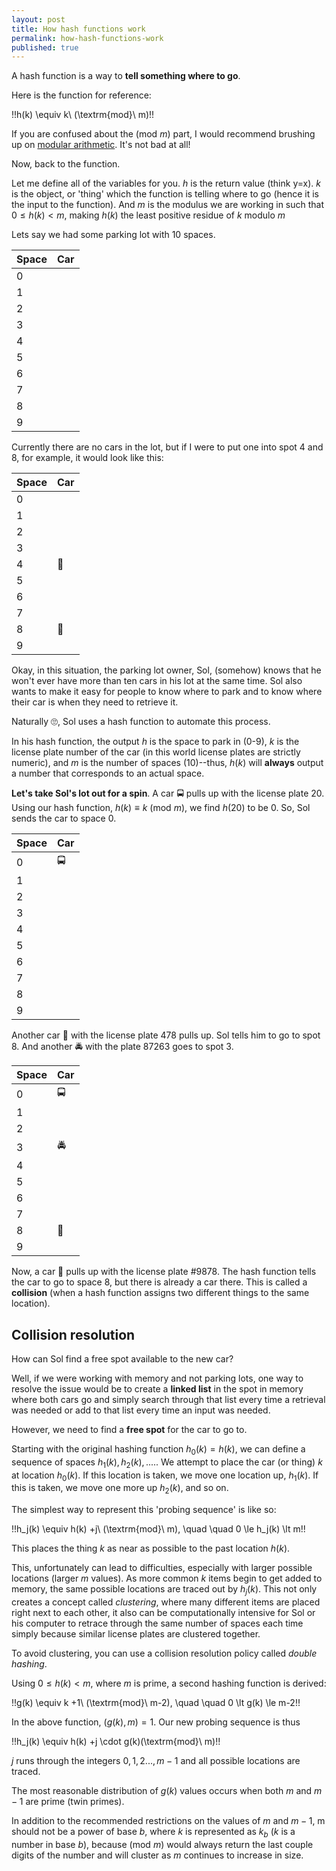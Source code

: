 ```yaml
---
layout: post
title: How hash functions work
permalink: how-hash-functions-work
published: true
---
```


A hash function is a way to **tell something where to go**.

Here is the function for reference:

!!h(k) \equiv k\ (\textrm{mod}\ m)!!

If you are confused about the $(\textrm{mod}\ m)$ part, I would recommend brushing up on [modular arithmetic](https://en.wikipedia.org/wiki/Modular_arithmetic). It's not bad at all!

Now, back to the function.

Let me define all of the variables for you. $h$ is the return value (think y=x). $k$ is the object, or 'thing' which the function is telling where to go (hence it is the input to the function). And $m$ is the modulus we are working in such that $0 \le h(k) \lt m$, making $h(k)$ the least positive residue of $k$ modulo $m$

Lets say we had some parking lot with 10 spaces.

| Space | Car |
| ----- | --- |
| 0     |
| 1     |
| 2     |
| 3     |
| 4     |
| 5     |
| 6     |
| 7     |
| 8     |
| 9     |

Currently there are no cars in the lot, but if I were to put one into spot 4 and 8, for example, it would look like this:

| Space | Car |
| ----- | --- |
| 0     |
| 1     |
| 2     |
| 3     |
| 4     | 🚙  |
| 5     |
| 6     |
| 7     |
| 8     | 🚖  |
| 9     |

Okay, in this situation, the parking lot owner, Sol, (somehow) knows that he won't ever have more than ten cars in his lot at the same time. Sol also wants to make it easy for people to know where to park and to know where their car is when they need to retrieve it.

Naturally 🙄, Sol uses a hash function to automate this process.

In his hash function, the output $h$ is the space to park in (0-9), $k$ is the license plate number of the car (in this world license plates are strictly numeric), and $m$ is the number of spaces (10)--thus, $h(k)$ will **always** output a number that corresponds to an actual space.

**Let's take Sol's lot out for a spin**. A car 🚍 pulls up with the license plate 20. Using our hash function, $h(k) \equiv k\ (\textrm{mod}\ m)$, we find $h(20)$ to be 0. So, Sol sends the car to space 0.

| Space | Car |
| ----- | --- |
| 0     | 🚍  |
| 1     |
| 2     |
| 3     |
| 4     |
| 5     |
| 6     |
| 7     |
| 8     |
| 9     |

Another car 🚙 with the license plate 478 pulls up. Sol tells him to go to spot 8. And another 🚔 with the plate 87263 goes to spot 3.

| Space | Car |
| ----- | --- |
| 0     | 🚍  |
| 1     |
| 2     |
| 3     | 🚔  |
| 4     |
| 5     |
| 6     |
| 7     |
| 8     | 🚙  |
| 9     |

Now, a car 🚕 pulls up with the license plate #9878. The hash function tells the car to go to space 8, but there is already a car there. This is called a **collision** (when a hash function assigns two different things to the same location).

## Collision resolution

How can Sol find a free spot available to the new car?

Well, if we were working with memory and not parking lots, one way to resolve the issue would be to create a **linked list** in the spot in memory where both cars go and simply search through that list every time a retrieval was needed or add to that list every time an input was needed.

However, we need to find a **free spot** for the car to go to.

Starting with the original hashing function $h_0(k)=h(k)$, we can define a sequence of spaces $h_1(k),h_2(k),....$. We attempt to place the car (or thing) $k$ at location $h_0(k)$. If this location is taken, we move one location up, $h_1(k)$. If this is taken, we move one more up $h_2(k)$, and so on.

The simplest way to represent this 'probing sequence' is like so:

!!h_j(k) \equiv h(k) +j\ (\textrm{mod}\ m), \quad \quad 0 \le h_j(k) \lt m!!

This places the thing $k$ as near as possible to the past location $h(k)$.

This, unfortunately can lead to difficulties, especially with larger possible locations (larger $m$ values). As more common $k$ items begin to get added to memory, the same possible locations are traced out by $h_j(k)$. This not only creates a concept called _clustering_, where many different items are placed right next to each other, it also can be computationally intensive for Sol or his computer to retrace through the same number of spaces each time simply because similar license plates are clustered together.

To avoid clustering, you can use a collision resolution policy called _double hashing_.

Using $0 \le h(k) \lt m$, where $m$ is prime, a second hashing function is derived:

!!g(k) \equiv k +1\ (\textrm{mod}\ m-2), \quad \quad 0 \lt g(k) \le m-2!!

In the above function, $(g(k),m)=1$. Our new probing sequence is thus

!!h_j(k) \equiv h(k) +j \cdot g(k)(\textrm{mod}\ m)!!

$j$ runs through the integers $0,1,2...,m-1$ and all possible locations are traced.

The most reasonable distribution of $g(k)$ values occurs when both $m$ and $m-1$ are prime (twin primes).

In addition to the recommended restrictions on the values of $m$ and $m-1$, m should not be a power of base $b$, where $k$ is represented as $k_b$ ($k$ is a number in base $b$), because $(\textrm{mod}\ m)$ would always return the last couple digits of the number and will cluster as $m$ continues to increase in size.
